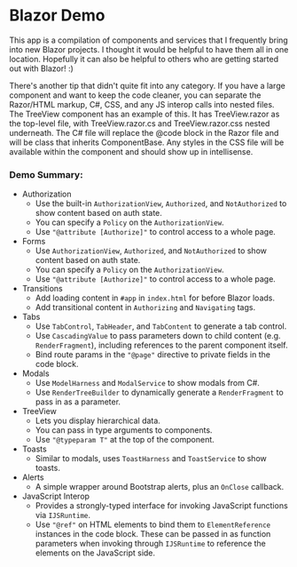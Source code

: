 # Blazor Demo

This app is a compilation of components and services that I frequently bring into new Blazor projects. I thought it would be helpful to have them all in one location. Hopefully it can also be helpful to others who are getting started out with Blazor! :)

There's another tip that didn't quite fit into any category. If you have a large component and want to keep the code cleaner, you can separate the Razor/HTML markup, C#, CSS, and any JS interop calls into nested files. The TreeView component has an example of this. It has TreeView.razor as the top-level file, with TreeView.razor.cs and TreeView.razor.css nested underneath. The C# file will replace the @code block in the Razor file and will be class that inherits ComponentBase. Any styles in the CSS file will be available within the component and should show up in intellisense.

### Demo Summary:

<ul>
    <li>
        Authorization
        <ul>
            <li>
                Use the built-in <code>AuthorizationView</code>, <code>Authorized</code>, and <code>NotAuthorized</code> to show content based on auth state.
            </li>
            <li>
                You can specify a <code>Policy</code> on the <code>AuthorizationView</code>.
            </li>
            <li>
                Use <code>"@attribute [Authorize]"</code> to control access to a whole page.
            </li>
        </ul>
    </li>
    <li>
        Forms
        <ul>
            <li>
                Use <code>AuthorizationView</code>, <code>Authorized</code>, and <code>NotAuthorized</code> to show content based on auth state.
            </li>
            <li>
                You can specify a <code>Policy</code> on the <code>AuthorizationView</code>.
            </li>
            <li>
                Use <code>"@attribute [Authorize]"</code> to control access to a whole page.
            </li>
        </ul>
    </li>
    <li>
        Transitions
        <ul>
            <li>
                Add loading content in <code>#app</code> in <code>index.html</code> for before Blazor loads.
            </li>
            <li>
                Add transitional content in <code>Authorizing</code> and <code>Navigating</code> tags.
            </li>
        </ul>
    </li>
    <li>
        Tabs
        <ul>
            <li>
                Use <code>TabControl</code>, <code>TabHeader</code>, and <code>TabContent</code> to generate a tab control.
            </li>
            <li>
                Use <code>CascadingValue</code> to pass parameters down to child content (e.g. <code>RenderFragment</code>),
                including references to the parent component itself.
            </li>
            <li>
                Bind route params in the <code>"@page"</code> directive to private fields in the code block.
            </li>
        </ul>
    </li>
    <li>
        Modals
        <ul>
            <li>
                Use <code>ModelHarness</code> and <code>ModalService</code> to show modals from C#.
            </li>
            <li>
                Use <code>RenderTreeBuilder</code> to dynamically generate a <code>RenderFragment</code> to pass in as a parameter.
            </li>
        </ul>
    </li>
    <li>
        TreeView
        <ul>
            <li>
                Lets you display hierarchical data.
            </li>
            <li>
                You can pass in type arguments to components.
            </li>
            <li>
                Use <code>"@typeparam T"</code> at the top of the component.
            </li>
        </ul>
    </li>
     <li>
         Toasts
        <ul>
            <li>
                Similar to modals, uses <code>ToastHarness</code> and <code>ToastService</code> to show toasts.
            </li>
        </ul>
    </li>
    <li>
        Alerts
        <ul>
            <li>
                A simple wrapper around Bootstrap alerts, plus an <code>OnClose</code> callback.
            </li>
        </ul>
    </li>
    <li>
        JavaScript Interop
        <ul>
            <li>
                Provides a strongly-typed interface for invoking JavaScript functions via <code>IJSRuntime</code>.
            </li>
            <li>
                Use <code>"@ref"</code> on HTML elements to bind them to <code>ElementReference</code> instances in the
                code block.  These can be passed in as function parameters when invoking through <code>IJSRuntime</code>
                to reference the elements on the JavaScript side.
            </li>
        </ul>
    </li>
</ul>